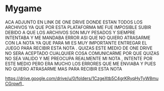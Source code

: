 # Mygame

ACA ADJUNTO EN LINK DE ONE DRIVE DONDE ESTAN TODOS LOS ARCHIVOS YA QUE POR ESTA PLATAFORMA ME FUE IMPOSIBLE SUBIR DEBIDO A QUE LOS ARCHIVOS SON MUY PESADOS Y SIEMPRE INTENTABA Y ME MANDABA ERROR ASI QUE NO QUIERO ATRASARME CON LA NOTA YA  QUE PARA MI ES MUY IMPORTANTE ENTREGAR EL JUEGO PARA RECIBIR ESTA NOTA . QUIZAS  ESTE MEDIO DE ONE DRIVE NO SERA ACEPTADO CUALQUIER COSA COMUNICARME POR QUE QUIZAS NO SEA VALIDO Y ME PREOCUPA REALMENTE MI NOTA , INTENTE POR ESTE MEDIO PERO ERA MUCHO LOS ERRORES QUE ME ENVIABA Y PUES NO QUIERO ATRASARME MAS PARA RECIBIR ESTA NOTA

https://drive.google.com/drive/u/0/folders/1CzgeXtb5C4grKRyqHyTyW8muCGrpwfl_
